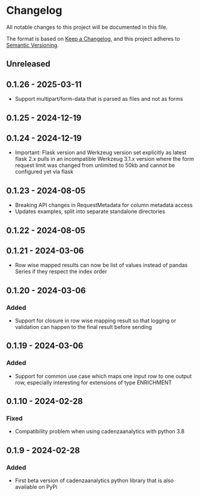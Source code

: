 # Changelog
All notable changes to this project will be documented in this file.

The format is based on [Keep a Changelog](https://keepachangelog.com/en/1.0.0/),
and this project adheres to [Semantic Versioning](https://semver.org/spec/v2.0.0.html).

## Unreleased

## 0.1.26 - 2025-03-11
- Support multipart/form-data that is parsed as files and not as forms

## 0.1.25 - 2024-12-19

## 0.1.24 - 2024-12-19
- Important: Flask version and Werkzeug version set explicitly as latest flask 2.x pulls in an incompatible Werkzeug 3.1.x version where the form request limit was changed from unlimited to 50kb and cannot be configured yet via flask

## 0.1.23 - 2024-08-05
- Breaking API changes in RequestMetadata for column metadata access
- Updates examples, split into separate standalone directories

## 0.1.22 - 2024-08-05

## 0.1.21 - 2024-03-06
- Row wise mapped results can now be list of values instead of pandas Series if they respect the index order

## 0.1.20 - 2024-03-06
### Added
- Support for closure in row wise mapping result so that logging or validation can happen to the final result before sending

## 0.1.19 - 2024-03-06
### Added
- Support for common use case which maps one input row to one output row, especially interesting for extensions of type ENRICHMENT

## 0.1.10 - 2024-02-28
### Fixed
- Compatibility problem when using cadenzaanalytics with python 3.8

## 0.1.9 - 2024-02-28
### Added
- First beta version of cadenzaanalytics python library that is also available on PyPi
